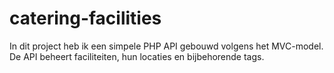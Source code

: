 # catering-facilities
In dit project heb ik een simpele PHP API gebouwd volgens het MVC-model. De API beheert faciliteiten, hun locaties en bijbehorende tags.
